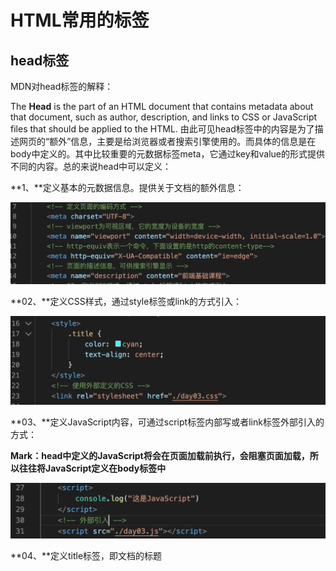 # HTML常用的标签

## head标签
MDN对head标签的解释：

The **Head** is the part of an HTML document that contains metadata about that document, such as author, description, and links to CSS or JavaScript files that should be applied to the HTML.
由此可见head标签中的内容是为了描述网页的“额外”信息，主要是给浏览器或者搜索引擎使用的。而具体的信息是在body中定义的。其中比较重要的元数据标签meta，它通过key和value的形式提供不同的内容。总的来说head中可以定义：

**1、**定义基本的元数据信息。提供关于文档的额外信息：

![](./images/day3-01.png)

**02、**定义CSS样式，通过style标签或link的方式引入：

![](./images/day3-02.png)

**03、**定义JavaScript内容，可通过script标签内部写或者link标签外部引入的方式：

**Mark：head中定义的JavaScript将会在页面加载前执行，会阻塞页面加载，所以往往将JavaScript定义在body标签中**

![](./images/day3-03.png)

**04、**定义title标签，即文档的标题




